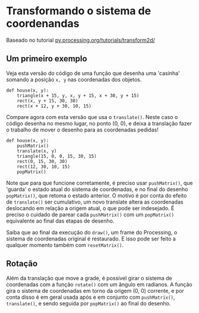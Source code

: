 # Transformando o sistema de coordenandas

Baseado no tutorial [py.processing.org/tutorials/transform2d/](https://py.processing.org/tutorials/transform2d/)

## Um primeiro exemplo

Veja esta versão do código de uma função que desenha uma 'casinha' somando a posição `x, y` nas coordenadas dos objetos.

```pyde
def house(x, y):
    triangle(x + 15, y, x, y + 15, x + 30, y + 15)
    rect(x, y + 15, 30, 30)
    rect(x + 12, y + 30, 10, 15)
```

Compare agora com esta versão que usa o `translate()`. Neste caso o código desenha no mesmo lugar, no ponto (0, 0), e deixa a translação fazer o trabalho de mover o desenho para as coordenadas pedidas!

```pyde
def house(x, y):
    pushMatrix()
    translate(x, y)
    triangle(15, 0, 0, 15, 30, 15)
    rect(0, 15, 30, 30)
    rect(12, 30, 10, 15)
    popMatrix()
```

Note que para que funcione corretamente, é preciso usar `pushMatrix()`, que 'guarda' o estado atual do sistema de coordenadas, e no final do desenho `popMatrix()`, que retoma o estado anterior. O motivo é por conta do efeito de `translate()` ser cumulativo, um novo translate altera as coordenadas deslocando em relação a origem atual, o que pode ser indesejado. É preciso o cuidado de parear cada `pushMatrix()` com um `popMatrix()` equivalente ao final das etapas de desenho.

Saiba que ao final da execução do `draw()`, um frame do Processing, o sistema de coordenadas original é restaurado. E isso pode ser feito a qualquer momento também com `resetMatrix()`. 

## Rotação

Além da translação que move a grade, é possível girar o sistema de coordenadas com a função `rotate()` com um ângulo em radianos. A função gira o sistema de coordenadas em torno da origem (0, 0) corrente, e por conta disso é em geral usada após e em conjunto com `pushMatrix()`, `translate()`, e sendo seguida por `popMatrix()` ao final do desenho.




